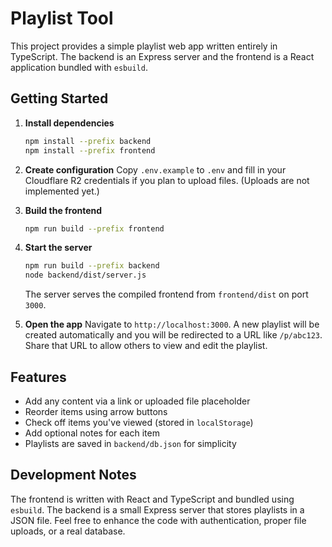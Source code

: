 # Playlist Tool

This project provides a simple playlist web app written entirely in TypeScript.
The backend is an Express server and the frontend is a React application
bundled with `esbuild`.

## Getting Started

1. **Install dependencies**
   ```bash
   npm install --prefix backend
   npm install --prefix frontend
   ```

2. **Create configuration**
   Copy `.env.example` to `.env` and fill in your Cloudflare R2 credentials if
   you plan to upload files. (Uploads are not implemented yet.)

3. **Build the frontend**
   ```bash
   npm run build --prefix frontend
   ```

4. **Start the server**
   ```bash
   npm run build --prefix backend
   node backend/dist/server.js
   ```
   The server serves the compiled frontend from `frontend/dist` on port `3000`.

5. **Open the app**
   Navigate to `http://localhost:3000`. A new playlist will be created
   automatically and you will be redirected to a URL like `/p/abc123`.
   Share that URL to allow others to view and edit the playlist.

## Features

- Add any content via a link or uploaded file placeholder
- Reorder items using arrow buttons
- Check off items you've viewed (stored in `localStorage`)
- Add optional notes for each item
- Playlists are saved in `backend/db.json` for simplicity

## Development Notes

The frontend is written with React and TypeScript and bundled using
`esbuild`. The backend is a small Express server that stores playlists in a
JSON file. Feel free to enhance the code with authentication, proper file
uploads, or a real database.
